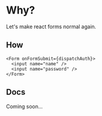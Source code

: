 # Why?
Let's make react forms normal again.

## How
```
<Form onFormSubmit={dispatchAuth}>
  <input name="name" />
  <input name="password" />
</Form>
```

## Docs
Coming soon...
